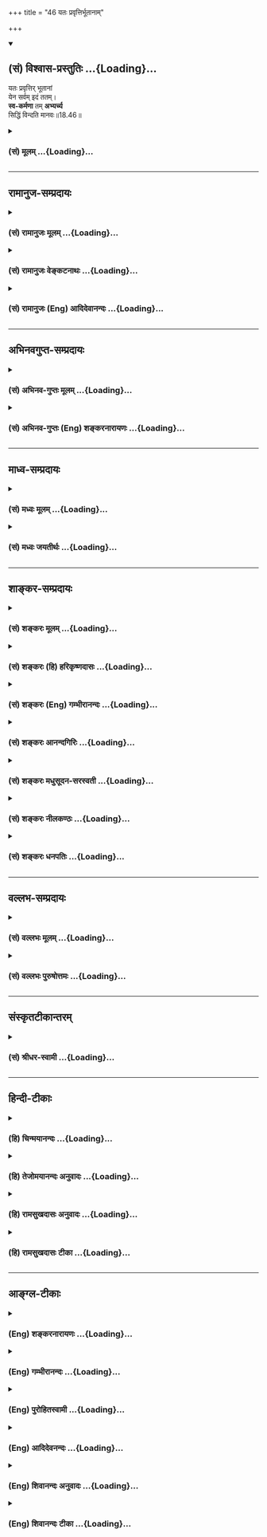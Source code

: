 +++
title = "46 यतः प्रवृत्तिर्भूतानाम्"

+++
<div class="js_include" newlevelforh1="2" title="(सं) विश्वास-प्रस्तुतिः" unfilled url="/purANam_vaiShNavam/mahAbhAratam/06-bhIShma-parva/03-bhagavad-gItA-parva/saMskRtam/vishvAsa-prastutiH/18_moxa-saMnyAsa-yogaH/46_yataH_pravRttirbh.md">
<details open><summary><h2>(सं) विश्वास-प्रस्तुतिः ...{Loading}...</h2></summary>

यतः प्रवृत्तिर् भूतानां  
येन सर्वम् इदं ततम्।  
**स्व-कर्मणा** तम् **अभ्यर्च्य**  
सिद्धिं विन्दति मानवः॥18.46॥
</details>
</div>
<div class="js_include collapsed" newlevelforh1="3" title="(सं) मूलम्" unfilled url="/purANam_vaiShNavam/mahAbhAratam/06-bhIShma-parva/03-bhagavad-gItA-parva/saMskRtam/mUlam/18_moxa-saMnyAsa-yogaH/46_yataH_pravRttirbh.md">
<details><summary><h3>(सं) मूलम् ...{Loading}...</h3></summary>

यतः प्रवृत्तिर्भूतानां येन सर्वमिदं ततम्।  
स्वकर्मणा तमभ्यर्च्य सिद्धिं विन्दति मानवः।।18.46।।
</details>
</div>


_________________
## रामानुज-सम्प्रदायः
<div class="js_include collapsed" newlevelforh1="3" title="(सं) रामानुजः मूलम्" unfilled url="/purANam_vaiShNavam/mahAbhAratam/06-bhIShma-parva/03-bhagavad-gItA-parva/saMskRtam/rAmAnujaH/mUlam/18_moxa-saMnyAsa-yogaH/46_yataH_pravRttirbh.md">
<details><summary><h3>(सं) रामानुजः मूलम् ...{Loading}...</h3></summary>

।।18.46।।**यतो भूतानाम्** उत्पत्त्यादिका प्रवृत्तिः; **येन च सर्वम् इदं
ततं स्वकर्मणां तं** माम् इन्द्राद्यन्तरात्मतयावस्थितम् **अभ्यर्च्य**
मत्प्रसादात् मत्प्राप्तिरूपां **सिद्धिं विन्दति मानवः। मत्त एव सर्वम्
उत्पद्यते; मया च सर्वम् इदम् ततम् इति पूर्वम् एव उक्तम् -- अहं
कृत्स्नस्य जगतः प्रभवः प्रलयस्तथा।। मत्तः परतर नान्यत्किञ्चिदस्ति धनंजय।
(गीता 7।67)मया ततमिदं सर्वं जगदव्यक्तमूर्तिना। (गीता 9।4)मयाध्यक्षेण
प्रकृतिः सूयते सचराचरम्।। (गीता 9।10)अहं सर्वस्य प्रभवो मत्तः सर्वं
प्रवर्तते। (गीता 10।8) इत्यादिषु।**

</details>
</div>
<div class="js_include collapsed" newlevelforh1="3" title="(सं) रामानुजः वेङ्कटनाथः" unfilled url="/purANam_vaiShNavam/mahAbhAratam/06-bhIShma-parva/03-bhagavad-gItA-parva/saMskRtam/rAmAnujaH/venkaTanAthaH/18_moxa-saMnyAsa-yogaH/46_yataH_pravRttirbh.md">
<details><summary><h3>(सं) रामानुजः वेङ्कटनाथः ...{Loading}...</h3></summary>

  
  
।।18.46।। सर्वकारणभूतः सर्वान्तर्यामी परमात्मा
स्वसृज्यत्वशरीरभूतेन्द्रादिवाचकैः शब्दैराम्नायत इति
तत्समाराधनत्वात्संसिद्धिसाधनत्वं वर्णाश्रमधर्माणामुपपन्नमित्युच्यतेयतः
प्रवृत्तिः इति श्लोकेन। प्रवृत्तिशब्दस्यात्र
चेष्टामात्रपरत्वव्युदासायाऽऽहउत्पत्त्यादिकेति।
चेतनाचेतनवाचिभूतशब्दसमन्वितः प्रवृत्तिशब्दोऽत्र
विशेषकाभावात्सर्वविधव्यापारसङ्ग्राहक इति भावः। सर्वविधकारणत्वोपयुक्त
आकार उच्यतेयेन सर्वमिदं ततम् इति। ततं नियन्तृत्वेनेति हृदयम्। तम् इति
परोक्षतया निर्दिष्टःकथं मामिति व्याख्यायते इति शङ्कायांयतः इत्यनुवादस्य
प्राप्त्यर्थं पुरोवादं स्मारयति -- मत्त एवेति।
कारणत्वसर्वाधिकत्वसर्वव्यापित्वसर्वनियन्तृत्वादिषु यथासम्भवं वचनानि
योज्यानि।  
  

</details>
</div>
<div class="js_include collapsed" newlevelforh1="3" title="(सं) रामानुजः (Eng) आदिदेवानन्दः" unfilled url="/purANam_vaiShNavam/mahAbhAratam/06-bhIShma-parva/03-bhagavad-gItA-parva/saMskRtam/rAmAnujaH/english/AdidevAnandaH/18_moxa-saMnyAsa-yogaH/46_yataH_pravRttirbh.md">
<details><summary><h3>(सं) रामानुजः (Eng) आदिदेवानन्दः ...{Loading}...</h3></summary>

18.46 He from whom arise all activities as origination of all beings and
by whom all this is pervaded, by worshipping Him, i.e., Myself, who
abide in Indra and other divinites as the Inner Ruler, man attains
perfection, consisting in the attainment of Myself by My grace. It has
been told before that everything originates from Me and all this is
pervaded by Me, in texts like the following: 'I am the origin and
dissolution of the whole universe' (7.6), 'There is nothing higher than
Myself, O Arjuna' (7.7), 'This entire universe is pervaded by Me in an
unmanifest form' (9.4), 'Under My supervision, the Prakrti gives birth
to all mobile and immobile entities' (9.10) and 'I am the origin of all;
from Me proceed everything' (10.8).

</details>
</div>


_________________
## अभिनवगुप्त-सम्प्रदायः
<div class="js_include collapsed" newlevelforh1="3" title="(सं) अभिनव-गुप्तः मूलम्" unfilled url="/purANam_vaiShNavam/mahAbhAratam/06-bhIShma-parva/03-bhagavad-gItA-parva/saMskRtam/abhinava-guptaH/mUlam/18_moxa-saMnyAsa-yogaH/46_yataH_pravRttirbh.md">
<details><summary><h3>(सं) अभिनव-गुप्तः मूलम् ...{Loading}...</h3></summary>

।।18.41 -- 18.60।। एवमियता षण्णां प्रत्येकं त्रिस्वरूपत्वं धृत्यादीनां च
प्रतिपादितम्। तन्मध्यात् सात्त्विके राशौ वर्तमानो दैवीं संपदं प्राप्त इह
ज्ञाने योग्यः; त्वं च तथाविधः इत्यर्जुनः प्रोत्साहितः। अधुना तु इदमुच्यते
-- यदि तावदनया ज्ञानबुद्ध्या कर्मणि भवान् प्रवर्तते तदा
स्वधर्मप्रवृत्त्या विज्ञानपूततया च न कर्मसंबन्धस्तव। अथैतन्नानुमन्यसे;
तदवश्यं तव प्रवृत्त्या तावत् भाव्यम् जातेरेव तथाभावे स्थितत्वात्। यतः
सर्वः स्वभावनियतः +++(S;;N स्वस्वभावनियतः )+++ कुतश्चिद्दोषात्
तिरोहिततत्स्वभावः +++(S;;N -- हिततत्तत्स्वभावः )+++ कंचित्कालं भूत्वापि;
तत्तिरोधायकविगमे स्वभावं व्यक्त्यापन्नं लभत एव। तथाहि एवंविधो वर्णनां
स्वभावः। एवमवश्यंभाविन्यां प्रवृत्तौ ततः फलविभागिता भवेत्।। तदाह --
ब्राह्मणेत्यादि अवशोऽपि तत् इत्यन्तम्। ब्राह्मणादीनां
कर्मप्रविभागनिरूपणस्य स्वभावोऽश्यं नातिक्रामति,+++(S; ; N omit न and read
अतिक्रामति )+++ इति क्षत्रियस्वभावस्य भवतोऽनिच्छतोऽपि प्रकृतिः स्वभावाख्या
नियोक्तृताम् अव्यभिचारेण भजते। केवलं तया नियुक्तस्य पुण्यपापसंबन्धः। अतः
मदभिहितविज्ञानप्रमाणपुरःसरीकारेण कर्माण्यनुतिष्ठ। तथा सति बन्धो
निवर्त्स्यति। इत्यस्यार्थस्य परिकरघटनतात्पर्यं +++(S; ; N -- करबन्धघटन --
)+++ महावाक्यार्थस्य। अवान्तरवाक्यानां स्पष्टा ( ष्टोऽ ) र्थः। समासेन +++(S
omits समासेन )+++ ( श्लो. 50 ) संक्षेपेण। ज्ञानस्य; प्रागुक्तस्य। निष्ठां (
ष्ठा ) वाग्जालपरिहारेण निश्चितामाह। बुद्ध्या विशुद्धया इत्यादि सर्वमेतत्
व्याख्यातप्रायमिति न पुनरायस्यते,+++(N -- रारभ्यते )+++।

</details>
</div>
<div class="js_include collapsed" newlevelforh1="3" title="(सं) अभिनव-गुप्तः (Eng) शङ्करनारायणः" unfilled url="/purANam_vaiShNavam/mahAbhAratam/06-bhIShma-parva/03-bhagavad-gItA-parva/saMskRtam/abhinava-guptaH/english/shankaranArAyaNaH/18_moxa-saMnyAsa-yogaH/46_yataH_pravRttirbh.md">
<details><summary><h3>(सं) अभिनव-गुप्तः (Eng) शङ्करनारायणः ...{Loading}...</h3></summary>

18.46 See Comment under 18.60

</details>
</div>


_________________
## माध्व-सम्प्रदायः
<div class="js_include collapsed" newlevelforh1="3" title="(सं) मध्वः मूलम्" unfilled url="/purANam_vaiShNavam/mahAbhAratam/06-bhIShma-parva/03-bhagavad-gItA-parva/saMskRtam/madhvaH/mUlam/18_moxa-saMnyAsa-yogaH/46_yataH_pravRttirbh.md">
<details><summary><h3>(सं) मध्वः मूलम् ...{Loading}...</h3></summary>

।।18.46।। Sri Madhvacharya did not comment on this sloka.,

</details>
</div>
<div class="js_include collapsed" newlevelforh1="3" title="(सं) मध्वः जयतीर्थः" unfilled url="/purANam_vaiShNavam/mahAbhAratam/06-bhIShma-parva/03-bhagavad-gItA-parva/saMskRtam/madhvaH/jayatIrthaH/18_moxa-saMnyAsa-yogaH/46_yataH_pravRttirbh.md">
<details><summary><h3>(सं) मध्वः जयतीर्थः ...{Loading}...</h3></summary>

।।18.46।। Sri Jayatirtha did not comment on this sloka.  
  

</details>
</div>


_________________
## शाङ्कर-सम्प्रदायः
<div class="js_include collapsed" newlevelforh1="3" title="(सं) शङ्करः मूलम्" unfilled url="/purANam_vaiShNavam/mahAbhAratam/06-bhIShma-parva/03-bhagavad-gItA-parva/saMskRtam/shankaraH/mUlam/18_moxa-saMnyAsa-yogaH/46_yataH_pravRttirbh.md">
<details><summary><h3>(सं) शङ्करः मूलम् ...{Loading}...</h3></summary>

।।18.46।। --,**यतः** यस्मात् **प्रवृत्तिः** उत्पत्तिः चेष्टा वा यस्मात्
अन्तर्यामिणः ईश्वरात् **भूतानां** प्राणिनां स्यात्; **येन** ईश्वरेण
**सर्वम् इदं ततं** जगत् व्याप्तम् **स्वकर्मणा** पूर्वोक्तेन प्रतिवर्णं
**तम्** ईश्वरम् **अभ्यर्च्य** पूजयित्वा आराध्य केवलं
ज्ञाननिष्ठायोग्यतालक्षणां **सिद्धिं विन्दति** **मानवः** मनुष्यः।। यतः
एवम्; अतः --,

</details>
</div>
<div class="js_include collapsed" newlevelforh1="3" title="(सं) शङ्करः (हि) हरिकृष्णदासः" unfilled url="/purANam_vaiShNavam/mahAbhAratam/06-bhIShma-parva/03-bhagavad-gItA-parva/saMskRtam/shankaraH/hindI/harikRShNadAsaH/18_moxa-saMnyAsa-yogaH/46_yataH_pravRttirbh.md">
<details><summary><h3>(सं) शङ्करः (हि) हरिकृष्णदासः ...{Loading}...</h3></summary>

।।18.46।। जिस अन्तर्यामी ईश्वरसे समस्त प्राणियोंकी प्रवृत्ति यानी
उत्पत्ति या चेष्टा होती है और जिस ईश्वरसे यह सारा जगत् व्याप्त है; उस
ईश्वरको प्रत्येक वर्णके लिये पहले बतलाये हुए अपने कर्मोंद्वारा पूजकर --
उसकी आराधना करके मनुष्य केवल ज्ञाननिष्ठाकी योग्यतारूप सिद्धि प्राप्त कर
लेता है।

</details>
</div>
<div class="js_include collapsed" newlevelforh1="3" title="(सं) शङ्करः (Eng) गम्भीरानन्दः" unfilled url="/purANam_vaiShNavam/mahAbhAratam/06-bhIShma-parva/03-bhagavad-gItA-parva/saMskRtam/shankaraH/english/gambhIrAnandaH/18_moxa-saMnyAsa-yogaH/46_yataH_pravRttirbh.md">
<details><summary><h3>(सं) शङ्करः (Eng) गम्भीरानन्दः ...{Loading}...</h3></summary>

18.46 Manavah, a human being; vindati, achieves; siddhim, success,
merely in the form of the ability for steadfastness in Knowledge;
abhyarcya, by adoring, worshipping; svakarmana, with his own duties
stated above, as allotted to each caste; tam, Him, God; yatah, from
whom, from which God; comes pravrttih, origin,-or, from which internal
Ruler comes the activities; ;bhutanam, of creatures, of living beings;
and yena, by whom, by which God; is tatam, pervaded; sarvam, all; idam,
this world. Since this is so, therefore,

</details>
</div>
<div class="js_include collapsed" newlevelforh1="3" title="(सं) शङ्करः आनन्दगिरिः" unfilled url="/purANam_vaiShNavam/mahAbhAratam/06-bhIShma-parva/03-bhagavad-gItA-parva/saMskRtam/shankaraH/AnandagiriH/18_moxa-saMnyAsa-yogaH/46_yataH_pravRttirbh.md">
<details><summary><h3>(सं) शङ्करः आनन्दगिरिः ...{Loading}...</h3></summary>

।।18.46।। तमेव प्रकारं स्फुटयति -- **यत इति।** यतःशब्दार्थं
यस्मादित्युक्तं व्यक्तीकरोति -- **यस्मादिति।**
प्राणिनामुत्पत्तिर्यस्मादीश्वरात्तेषां चेष्टा च यस्मादन्तर्यामिणो येन च
सर्वं व्याप्तं मृदेव घटादिकार्यस्य कारणातिरिक्तस्वरूपाभावात्तं
स्वकर्मणाभ्यर्च्य मानवः संसिद्धिं विन्दतीति संबन्धः। नहि ब्राह्मणादीनां
यथोक्तधर्मनिष्ठया साक्षान्मोक्षो लभ्यते तस्य ज्ञानैकलभ्यत्वात्किंतु
तन्निष्ठानां शुद्धबुद्धीनां
कर्म,सुफलमपश्यतामीश्वरप्रसादासादितविवेकवैराग्यवतां संन्यासिनां
ज्ञाननिष्ठयोग्यतावतां ज्ञानप्राप्त्या मुक्तिरित्यभिप्रेत्याह --
**केवलमिति।**

</details>
</div>
<div class="js_include collapsed" newlevelforh1="3" title="(सं) शङ्करः मधुसूदन-सरस्वती" unfilled url="/purANam_vaiShNavam/mahAbhAratam/06-bhIShma-parva/03-bhagavad-gItA-parva/saMskRtam/shankaraH/madhusUdana-sarasvatI/18_moxa-saMnyAsa-yogaH/46_yataH_pravRttirbh.md">
<details><summary><h3>(सं) शङ्करः मधुसूदन-सरस्वती ...{Loading}...</h3></summary>

।।18.46।। यत इति। यतो
मायोपाधिकचैतन्यानन्दघनात्सर्वज्ञात्सर्वशक्तेरीश्वरादुपादानान्निमित्ताच्च
सर्वान्तर्यामिणः प्रवृत्तिरुत्पत्तिर्मायामयी स्वाप्नरथादीनामिव भूतानां
भवनधर्मणामाकाशादीनां येन चैकेन सद्रूपेण स्फुरणरूपेण च सर्वमिदं दृश्यजातं
त्रिष्वपि कालेषु ततं व्याप्तं स्वात्मन्येवान्तर्भावितं
कल्पितस्याधिष्ठानानतिरेकात्। तथाच श्रुतिःयतो वा इमानि भूतानि जायन्ते;
येन जातानि जीवन्ति; यत्प्रयन्त्यभिसंविशन्ति; तद्विजिज्ञासस्व
तद्ब्रह्मेति। अत्र यत इति प्रकृतौ पञ्चमी। यतो येनेति चैकत्वं विवक्षितम्।
आनन्दो ब्रह्मेति व्यजानात्; आनन्दाद्ध्येव खल्विमानि भूतानि जायन्ते इति
च। तस्य निर्णयवाक्यंमायां तु प्रकृतिं विद्यान्मायिनं तु महेश्वरम्
इत्यादि श्रुत्यन्तराच्च मायोपाधिलाभः। यः सर्वज्ञः सर्ववित् इत्यादि
श्रुत्यन्तरात्सर्वज्ञत्वादिलाभः। एवं श्रौत एवायमर्थो भगवता प्रकाशितः। यतः
प्रवृत्तिर्भूतानां येन सर्वमिदं ततम् इति तमन्तर्यामिणं भगवन्तं स्वकर्मणा
प्रतिवर्णाश्रमं विहितेनाभ्यर्च्य तोषयित्वा
तत्प्रसादादैकात्म्यज्ञाननिष्ठायोग्यतालक्षणां सिद्धिमन्तःकरणशुद्धिं
विन्दति मानवो; देवादिस्तूपासनामात्रेणेति भावः।

</details>
</div>
<div class="js_include collapsed" newlevelforh1="3" title="(सं) शङ्करः नीलकण्ठः" unfilled url="/purANam_vaiShNavam/mahAbhAratam/06-bhIShma-parva/03-bhagavad-gItA-parva/saMskRtam/shankaraH/nIlakaNThaH/18_moxa-saMnyAsa-yogaH/46_yataH_pravRttirbh.md">
<details><summary><h3>(सं) शङ्करः नीलकण्ठः ...{Loading}...</h3></summary>

।।18.46।। तमेव प्रकारमाह -- **यत इति।** प्रवृत्तिः कायवाङ्मनोनिर्वर्त्या
चेष्टा। यतो हेतोरन्तर्यामिणः। येन वागभ्युद्यते इत्यादिश्रुतेः। येन इदं
सर्वं दृश्यं ततं व्याप्तं उपादानत्वात्। स्वकर्मणा तमभ्यर्च्य संतर्प्य
सिद्धिं मोक्षं विन्दति लभते मानवः। मनुष्याधिकारिकत्वाच्छास्त्रस्य।
परमेश्वरे नित्यकर्मणामर्पणमेव मोक्षद्वारमित्यर्थः।

</details>
</div>
<div class="js_include collapsed" newlevelforh1="3" title="(सं) शङ्करः धनपतिः" unfilled url="/purANam_vaiShNavam/mahAbhAratam/06-bhIShma-parva/03-bhagavad-gItA-parva/saMskRtam/shankaraH/dhanapatiH/18_moxa-saMnyAsa-yogaH/46_yataH_pravRttirbh.md">
<details><summary><h3>(सं) शङ्करः धनपतिः ...{Loading}...</h3></summary>

।।18.46।। तमेव प्रकारं दर्शयति -- यतः यस्मात् जगज्जनकादन्तर्यामिणो
भूतानां। प्रवृत्तिरुत्पत्तिश्चेष्टा वा स्यात्। येनेश्वरेण सर्वं
कृत्स्त्रमिदं ततं व्याप्तं कार्यस्य कारणसत्तातिरिक्तसत्ताकत्वाभावात्। तं
परमात्मानं स्वकर्मणा प्रतिवर्ण पूर्वोक्तेन अभ्यर्च्य सभ्यक् पूजयित्वा
आराध्य मानवोऽधिकृतो मनुष्यः सिद्धिं केवलज्ञाननिष्ठायोग्यतालक्षणां
विन्दति लभते।

</details>
</div>


_________________
## वल्लभ-सम्प्रदायः
<div class="js_include collapsed" newlevelforh1="3" title="(सं) वल्लभः मूलम्" unfilled url="/purANam_vaiShNavam/mahAbhAratam/06-bhIShma-parva/03-bhagavad-gItA-parva/saMskRtam/vallabhaH/mUlam/18_moxa-saMnyAsa-yogaH/46_yataH_pravRttirbh.md">
<details><summary><h3>(सं) वल्लभः मूलम् ...{Loading}...</h3></summary>

।।18.46।। तत्प्रकारमाह सार्द्धेन -- स्वकर्मेति। स्पष्टम्। यतः प्रवृत्तिः
प्रसृता पुराणी \[15।4\] ब्रह्मणा येनाक्षरेण भगवत्स्वरूपेणेदं ततं
तमेवाभ्यर्च्य; न तु देवान्तरं; तदा सिद्धिं मुक्तिं प्राप्नोति
स्वकर्मणेति द्रढयति।

</details>
</div>
<div class="js_include collapsed" newlevelforh1="3" title="(सं) वल्लभः पुरुषोत्तमः" unfilled url="/purANam_vaiShNavam/mahAbhAratam/06-bhIShma-parva/03-bhagavad-gItA-parva/saMskRtam/vallabhaH/puruShottamaH/18_moxa-saMnyAsa-yogaH/46_yataH_pravRttirbh.md">
<details><summary><h3>(सं) वल्लभः पुरुषोत्तमः ...{Loading}...</h3></summary>

  
  
।।18.46।। तं प्रकारमेवाऽऽह -- यत इति। यतो भगवतः भूतानां प्राणिनां
प्रवृत्तिरुत्पत्तिर्भवति; सर्वकर्मसु वा यतः प्रवृत्तिः प्रकर्षेण
वर्तनमनुसरणं भवति; येन कारणरूपेण इदं सर्वं विश्वं ततं व्याप्तं; तं
भगवन्तं स्वकर्मणा आत्मकर्मणा भक्त्या अभ्यच्य सम्पूज्य मानवः मनोर्जातो
मनुष्यः सद्धर्मरूपः सिद्धिं विन्दति लभत इत्यर्थः।  
  

</details>
</div>


_________________
## संस्कृतटीकान्तरम्
<div class="js_include collapsed" newlevelforh1="3" title="(सं) श्रीधर-स्वामी" unfilled url="/purANam_vaiShNavam/mahAbhAratam/06-bhIShma-parva/03-bhagavad-gItA-parva/saMskRtam/shrIdhara-svAmI/18_moxa-saMnyAsa-yogaH/46_yataH_pravRttirbh.md">
<details><summary><h3>(सं) श्रीधर-स्वामी ...{Loading}...</h3></summary>

।।18.46।। तमेवाह **-- यत इति।** यतोऽन्तर्यामिणः परमेश्वराद्भूतानां
प्राणिनां प्रवृत्तिश्चेष्टा भवति। येन च कारणात्मना सर्वमिदं विश्वं ततं
व्याप्तं तमीश्वरं स्वकर्मणाऽभ्यर्च्य पूजयित्वा सिद्धिं लभते मनुष्यः।

</details>
</div>


_________________
## हिन्दी-टीकाः
<div class="js_include collapsed" newlevelforh1="3" title="(हि) चिन्मयानन्दः" unfilled url="/purANam_vaiShNavam/mahAbhAratam/06-bhIShma-parva/03-bhagavad-gItA-parva/hindI/chinmayAnandaH/18_moxa-saMnyAsa-yogaH/46_yataH_pravRttirbh.md">
<details><summary><h3>(हि) चिन्मयानन्दः ...{Loading}...</h3></summary>

।।18.46।। जब मनुष्य अपने स्वभाव (वर्ण) तथा स्वधर्म (आश्रम; जैसे
ब्रह्मचर्य; गृहस्थ आदि) के अनुसार कर्म करता है तब उसकी पूर्वार्जित
वासनाओं का क्षय होता जाता है। यह वासना निवृत्ति तथा इसके फलस्वरूप
प्राप्त होने वाली चित्त की शुद्धि और शान्ति तभी संभव होती है; जब मनुष्य
अपने अहंकार को त्यागकर ईश्वरार्पण की भावना से कर्म करना सीख लेता
है। लौकिक कर्तव्यों में यह नियम देखा जाता है कि जिस स्रोत से हमें कार्य
करने की शक्ति और फल प्राप्ति होती है; उसके प्रीत्यर्थ कर्म करना हमारा
कर्तव्य समझा जाता है। उदाहरणार्थ; सरकारी नौकरी करने वालों का कर्तव्य
होता है कि अपने पद का कार्यभार सम्भालते हुए सरकार के लिए कार्य करें;
क्योंकि सरकार ही उन्हें कार्य करने का अधिकार और वेतन प्रदान करती है। यदि
कोई मनुष्य उस सरकार की शक्ति को विस्मृत कर अपने अधिकार का उपयोग
स्वार्थसिद्धि में करता है; तो वह कर्म उसके लिए बन्धन कारक बन जाता है।
इसके विपरीत अर्पण की भावना से कार्य करने पर बन्धन तो होते ही नहीं; अपितु
उनकी पदोन्नति भी होती है। इसी प्रकार; हमको उस परमेश्वर का स्मरण करते हुए
अपने कर्म करने चाहिए; जिससे हमें इन्द्रियाँ; मन आदि उपाधियों तथा उनकी
क्षमताओं का प्राप्ति हुई है। हमारा कर्तव्य पालन ही ईश्वर की पूजा हो। इस
श्लोक में भगवान् श्रीकृष्ण का यही उपदेश है कि सभी वर्णाश्रमों के
मनुष्यों को अपने कर्तव्यों के पालन द्वारा जगत्कारण परमात्मा का पूजन करना
चाहिए। ईश्वरार्पण की भावना से कार्य करने में अहंकार सर्वथा लुप्त हो जाता
है। अहंकार के अभाव में पूर्वार्जित वासनाओं का क्षय होता है और नवीन
बन्धनकारक वासनाएं उत्पन्न नहीं होती। इस प्रकार; कर्म के नियमानुसार लौकिक
फल की प्राप्ति तो होती ही है; किन्तु उसके अतिरिक्त चित्त की शुद्धि भी
प्राप्त होती है। जिसका अन्तकरण शुद्ध होता है; वही पुरुष परमात्मस्वरूप की
अनुभूति को प्राप्त हो सकता है। यही वास्तविक सिद्धि है। इस प्रकार हम देखते
हैं कि अपने कर्म के पालन में पूजन की भावना आ जाने पर हमारा कार्यक्षेत्र
ही मन्दिर या तीर्थस्थान बन सकता है। स्वकर्म पालन में ही सिद्धि प्राप्त हो
सकती है इसलिए

</details>
</div>
<div class="js_include collapsed" newlevelforh1="3" title="(हि) तेजोमयानन्दः अनुवादः" unfilled url="/purANam_vaiShNavam/mahAbhAratam/06-bhIShma-parva/03-bhagavad-gItA-parva/hindI/tejomayAnandaH/anuvAdaH/18_moxa-saMnyAsa-yogaH/46_yataH_pravRttirbh.md">
<details><summary><h3>(हि) तेजोमयानन्दः अनुवादः ...{Loading}...</h3></summary>

।।18.46।। जिस (परमात्मा) से भूतमात्र की प्रवृत्ति अर्थात् उत्पत्ति हुई
है और जिससे यह सम्पूर्ण जगत् व्याप्त है, उस (परमात्मा) की स्वकर्म द्वारा
पूजा करके मनुष्य सिद्धि को प्राप्त होता है।।

</details>
</div>
<div class="js_include collapsed" newlevelforh1="3" title="(हि) रामसुखदासः अनुवादः" unfilled url="/purANam_vaiShNavam/mahAbhAratam/06-bhIShma-parva/03-bhagavad-gItA-parva/hindI/rAmasukhadAsaH/anuvAdaH/18_moxa-saMnyAsa-yogaH/46_yataH_pravRttirbh.md">
<details><summary><h3>(हि) रामसुखदासः अनुवादः ...{Loading}...</h3></summary>

।।18.46।। जिस परमात्मासे सम्पूर्ण प्राणियोंकी उत्पत्ति होती है और जिससे
यह सम्पूर्ण संसार व्याप्त है, उस परमात्माका अपने कर्मके द्वारा पूजन करके
मनुष्य सिद्धिको प्राप्त हो जाता है।

</details>
</div>
<div class="js_include collapsed" newlevelforh1="3" title="(हि) रामसुखदासः टीका" unfilled url="/purANam_vaiShNavam/mahAbhAratam/06-bhIShma-parva/03-bhagavad-gItA-parva/hindI/rAmasukhadAsaH/TIkA/18_moxa-saMnyAsa-yogaH/46_yataH_pravRttirbh.md">
<details><summary><h3>(हि) रामसुखदासः टीका ...{Loading}...</h3></summary>

।।18.46।।***व्याख्या --***  **यतः प्रवृत्तिर्भूतानां येन सर्वमिदं ततम्
--** जिस परमात्मासे संसार पैदा हुआ है; जिससे सम्पूर्ण संसारका संचालन
होता है; जो सबका उत्पादक; आधार और प्रकाशक है और जो सबमें परिपूर्ण है
अर्थात् जो परमात्मा अनन्त ब्रह्माण्डोंकी उत्पत्तिसे पहले भी था; जो अनन्त
ब्रह्माण्डोंके लीन होनेपर भी रहेगा और अनन्त ब्रह्माण्डोंके रहते हुए भी
जो रहता है तथा जो अनन्त ब्रह्माण्डोंमें व्याप्त है; उसी परमात्माका
अपनेअपने स्वभावज (वर्णोचित स्वाभाविक) कर्मोंके द्वारा पूजन करना
चाहिये।  
  
**स्वकर्मणा तमभ्यर्च्य --** मनुस्मृतिमें ब्राह्मणोंके लिये छः कर्म बताये
गये हैं -- स्वयं पढ़ना और दूसरोंको पढ़ाना; स्वयं यज्ञ करना और दूसरोंसे
यज्ञ कराना तथा स्वयं दान लेना और दूसरोंको दान देना **(टिप्पणी प₀
938.1)** (इनमें पढ़ाना; यज्ञ कराना और दान लेना -- ये तीन कर्म जीविकाके
हैं और पढ़ना; यज्ञ करना और दान देना -- ये तीन कर्तव्यकर्म हैं)।
उपर्युक्त शास्त्रनियत छः कर्म और शमदम आदि नौ स्वभावज कर्म तथा इनके
अतिरिक्त खानापीना; उठनाबैठना आदि जितने भी कर्म हैं; उन कर्मोंके द्वारा
ब्राह्मण चारों वर्णोंमें व्याप्त परमात्माका पूजन करें। तात्पर्य है कि
परमात्माकी आज्ञासे; उनकी प्रसन्नताके लिये ही भगवद्बुद्धिसे
निष्कामभावपूर्वक सबकी सेवा करें।  
  
ऐसे ही क्षत्रियोंके लिये पाँच कर्म बताये गये हैं -- प्रजाकी रक्षा करना;
दान देना; यज्ञ करना; अध्ययन करना और विषयोंमें आसक्त न होना **(टिप्पणी प₀
938.2)**। इन पाँच कर्मों तथा शौर्य; तेज आदि सात स्वभावज कर्मोंके द्वारा
और खानापीना आदि सभी कर्मोंके द्वारा क्षत्रिय सर्वत्र व्यापक परमात्माका
पूजन करें।  
  
वैश्य यज्ञ करना; अध्ययन करना; दान देना और ब्याज लेना तथा कृषि; गौरक्ष्य
और वाणिज्य **(टिप्पणी प₀ 939.1)** -- इन शास्त्रनियत और स्वभावज कर्मोंके
द्वारा और शूद्र शास्त्रविहित तथा स्वभावज कर्म सेवा **(टिप्पणी प₀
939.2)** के द्वारा सर्वत्र व्यापक परमात्माका पूजन करें अर्थात् अपने
शास्त्रविहित; स्वभावज और खानापीना; सोनाजागना आदि सभी कर्मोंके द्वारा
भगवान्की आज्ञासे; भगवान्की प्रसन्नताके लिये भगवद्बुद्धिसे
निष्कामभावपूर्वक सबकी सेवा करें।  
  
शास्त्रोंमें मनुष्यके लिये अपने वर्ण और आश्रमके अनुसार जोजो कर्तव्यकर्म
बताये गये हैं; वे सब संसाररूप परमात्माकी पूजाके लिये ही हैं। अगर साधक
अपने कर्मोंके द्वारा भावसे उस परमात्माका पूजन करता है; तो उसकी मात्र
क्रियाएँ परमात्माकी पूजा हो जाती है। जैसे; पितामह भीष्मने (अर्जुनके साथ
युद्ध करते हुए) अर्जुनके सारथि बने हुए भगवान्की अपने युद्धरूप कर्मके
द्वारा (बाणोंसे) पूजा की। भीष्मके बाणोंसे भगवान्का कवच टूट गया; जिससे
भगवान्के शरीरमें घाव हो गये और हाथकी अंगुलियोंमें छोटेछोटे बाण लगनेसे
अंगुलियोंसे लगाम पकड़ना कठिन हो गया। ऐसी पूजा करके अन्तसमयमें शरशय्यापर
पड़े हुए पितामह भीष्म अपने बाणोंद्वारा पूजित भगवान्का ध्यान करते हैं --
युद्धमें मेरे तीखे बाणोंसे जिनका कवच टूट गया है; जिनकी त्वचा विच्छिन्न
हो गयी है; परिश्रमके कारण जिनके मुखपर स्वेदकण सुशोभित हो रहे हैं;
घोड़ोंकी टापोंसे उड़ी हुई रज जिनकी सुन्दर अलकावलिमें लगी हुई है; इस
प्रकार बाणोंसे अलंकृत भगवान् कृष्णमें मेरे मनबुद्धि लग जायँ **(टिप्पणी
प₀ 939.3)**। ,लौकिक और पारमार्थिक कर्मोंके द्वारा उस परमात्माका पूजन तो
करना चाहिये; पर उन कर्मोंमें और उनको करनेके करणोंउपकरणोंमें ममता नहीं
रखनी चाहिये। कारण कि जिन वस्तुओं; क्रियाओँ आदिमें ममता हो जाती है; वे
सभी चीजें अपवित्र हो जानेसे **(टिप्पणी प₀ 939.4)** पूजासामग्री नहीं
रहतीं (अपवित्र फल; फूर आदि भगवान्पर नहीं चढ़ते)। इसलिये मेरे पास जो कुछ
है; वह सब उस सर्वव्यापक परमात्माका ही है;,मुझे तो केवल निमित्त बनकर उनकी
दी हुई शक्तिसे उनका पूजन करना है -- इस भावसे जो कुछ किया जाय; वह सबकासब
परमात्माका पूजन हो जाता है। इसके विपरीत उन क्रियाओँ; वस्तुओँ आदिको
मनुष्य जितनी अपनी मान लेता है; उतनी ही वे (अपनी मानी हुई) क्रियाएँ;
वस्तुएँ (अपवित्र होनेसे) परमात्माके पूजनसे वञ्चित रह जाती हैं।**सिद्धिं
विन्दति मानवः --** सिद्धिको प्राप्त होनेका तात्पर्य है कि अपने कर्मोंसे
परमात्माका पूजन करनेवाला मनुष्य प्रकृतिके सम्बन्धसे रहित होकर स्वतः अपने
स्वरूपमें स्थित हो जाता है। स्वरूपमें स्थित होनेपर पहले जो परमात्माके
समर्पण किया था; उस संस्कारके कारण उसका प्रभुमें अनन्यप्रेम जाग्रत् हो
जाता है। फिर उसके लिये कुछ भी पाना बाकी नहीं रहता। यहाँ **मानवः** पदका
तात्पर्य केवल ब्राह्मण; क्षत्रिय; वैश्य; शूद्र और ब्रह्मचारी; गृहस्थ;
वानप्रस्थ; संन्यास -- इन वर्णों और आश्रमों आदिसे ही नहीं है; प्रत्युत
हिन्दू; मुसलमान; ईसाई; बौद्ध; पारसी; यहूदी आदि सभी जातियों और
सम्प्रदायोंसे है। किसी भी जाति; सम्प्रदाय आदिके कोई भी व्यक्ति क्यों न
हों; सबकेसब ही परमात्माके पूजनके अधिकारी हैं क्योंकि सभी परमात्माके अपने
हैं। जैसे घरमें स्वभाव आदिके भेदसे अनेक तरहके बालक होते हैं; पर उन सबकी
माँ एक ही होती है और उन बालकोंकी तरहतरहकी जितनी भी क्रियाएँ होती हैं; उन
सब क्रियाओंसे माँ प्रसन्न होती रहती है क्योंकि उन बालकोंमें माँका अपनापन
होता है। ऐसे ही भगवान्के सम्मुख हुए मनुष्योंकी सभी क्रियाओँको भगवान्
अपना पूजन मान लेते हैं और प्रसन्न होते हैं। इसी अध्यायके सत्तरवें
श्लोकमें भगवान्ने अर्जुनसे कहा है कि कोई भी मनुष्य हम दोनोंके संवादका
अध्ययन करेगा; उसके द्वारा मैं ज्ञानयज्ञसे पूजित हो जाऊँगा। इससे यह सिद्ध
होता है कि कोई गीताका पाठ करे; अध्ययन करे तो उसको भगवान् अपना पूजन मान
लेते हैं। ऐसे ही जो उत्पत्तिविनाशशील वस्तुओँसे विमुख होकर भगवान्के
सम्मुख हो जाता है; उसकी क्रियाओँको भगवान् अपना पूजन मान लेते हैं।  
  
**विशेष बात**  
  
कर्मयोगमें कर्मोंके द्वारा जडतासे असङ्गता होती है और भक्तियोगमें संसारसे
असङ्गतापूर्वक परमात्माके प्रति पूज्यभाव होनेसे परमात्माकी सम्मुखता रहती
है। कर्मयोगी तो अपने पास शरीर; इन्द्रियाँ; मन; बुद्धि आदि जो कुछ संसारका
जडअंश है; उसको स्वार्थ; अभिमान; कामनाका त्याग करके संसारकी सेवामें लगा
देता है। इससे अपनी मानी हुई चीजोंसे अपनापन छूटकर उनसे सर्वथा
सम्बन्धविच्छेद हो जाता है; और जो स्वतःस्वाभाविक असङ्गता है; वह प्रकट हो
जाती है। भक्त अपने वर्णोचित स्वाभाविक कर्मों और समयसमयपर किये गये
पारमार्थिक कर्मों(जप; ध्यान आदि) के द्वारा सम्पूर्ण संसारमें व्याप्त
परमात्माका पूजन करता है। इन दोनोंमें भावकी भिन्नता होनेसे इतना ही अन्तर
हुआ कि कर्मयोगीकी सम्पूर्ण क्रियाओंका प्रवाह सबको सुख पहुँचानेमें लग
जाता है; तो क्रियाओँको करनेका वेग मिटकर स्वयंमें असङ्गता आ जाती है और
भक्तकी सम्पूर्ण क्रियाएँ परमात्माकी पूजनसामग्री बन जानेसे जडतासे विमुखता
होकर भगवान्की सम्मुखता आ जाती है और प्रेम बढ़ जाता है। भक्त तो पहलेसे ही
भगवान्के सम्मुख होकर अपनेआपको भगवान्के अर्पित कर देता है।
स्वयंके,अनन्यतापूर्वक भगवान्के समर्पित हो जानेसे खानापीना; कामधंधा आदि
लौकिक और जप; ध्यान; सत्सङ्ग; स्वाध्याय आदि पारमार्थिक क्रियाएँ भी
भगवान्के अर्पण हो जाती हैं। उसकी लौकिकपारमार्थिक क्रियाओंमें केवल बाहरसे
भेद देखनेमें आता है परन्तु वास्तवमें कोई भेद नहीं रहता।  
  
कर्मयोगी और ज्ञानयोगी -- ये दोनों अन्तमें एक हो जाते हैं। जैसे; कर्मयोगी
कर्मोंके द्वारा जडताका त्याग करता है अर्थात् सेवाके द्वारा उसकी सभी
क्रियाएँ संसारके अर्पण हो जाती हैं और स्वयं असङ्ग हो जाता है और
ज्ञानयोगी विचारके द्वारा जडताका त्याग करता है अर्थात् विचारके द्वारा
उसकी सभी क्रियाएँ प्रकृतिके अर्पण हो जाती हैं और स्वयं असङ्ग हो जाता है।
तात्पर्य है कि दोनोंके अर्पण करनेके प्रकारमें अन्तर है; पर असङ्गतामें
दोनों एक हो जाते हैं **(टिप्पणी प₀ 940)**। इस असङ्गतामें कर्मयोगी और
ज्ञानयोगी -- दोनों स्वतन्त्र हो जाते हैं। उनके लिये किञ्चिन्मात्र भी
कर्मोंका बन्धन नहीं रहता। केवल कर्तव्यपालनके लिये ही कर्तव्यकर्म करनेसे
कर्मयोगीके सम्पूर्ण कर्म लीन हो जाते हैं (गीता 4। 23); और ज्ञानरूप
अग्निसे ज्ञानयोगीके सम्पूर्ण कर्म भस्म हो जाते हैं (गीता 4। 37)। परन्तु
इस स्वतन्त्रतामें भी जिसको संतोष नहीं होता अर्थात् स्वतन्त्रतासे जिसको
उपरति हो जाती है; उसमें भगवत्कृपासे प्रेम प्रकट हो सकता है। ,***सम्बन्ध
--***  स्वभावज (सहज) कर्मोंको निष्कामभावपूर्वक और पूजाबुद्धिसे करते हुए
उसमें कोई कमी रह भी जाय; तो भी उसमें साधकको हताश नहीं होना चाहिये --
इसको आगेके दो श्लोकोंमें बताते हैं।

</details>
</div>


_________________
## आङ्ग्ल-टीकाः
<div class="js_include collapsed" newlevelforh1="3" title="(Eng) शङ्करनारायणः" unfilled url="/purANam_vaiShNavam/mahAbhAratam/06-bhIShma-parva/03-bhagavad-gItA-parva/english/shankaranArAyaNaH/18_moxa-saMnyAsa-yogaH/46_yataH_pravRttirbh.md">
<details><summary><h3>(Eng) शङ्करनारायणः ...{Loading}...</h3></summary>

18.46. That, whence the activities of the beings arise; by which this
universe is pervaded-worshipping That by one's own prescribed action, a
man attains success.

</details>
</div>
<div class="js_include collapsed" newlevelforh1="3" title="(Eng) गम्भीरानन्दः" unfilled url="/purANam_vaiShNavam/mahAbhAratam/06-bhIShma-parva/03-bhagavad-gItA-parva/english/gambhIrAnandaH/18_moxa-saMnyAsa-yogaH/46_yataH_pravRttirbh.md">
<details><summary><h3>(Eng) गम्भीरानन्दः ...{Loading}...</h3></summary>

18.46 A human being achieves success by adoring through his own duties
Him from whom is the origin of creatures, and by whom is all this
pervaded.

</details>
</div>
<div class="js_include collapsed" newlevelforh1="3" title="(Eng) पुरोहितस्वामी" unfilled url="/purANam_vaiShNavam/mahAbhAratam/06-bhIShma-parva/03-bhagavad-gItA-parva/english/purohitasvAmI/18_moxa-saMnyAsa-yogaH/46_yataH_pravRttirbh.md">
<details><summary><h3>(Eng) पुरोहितस्वामी ...{Loading}...</h3></summary>

18.46 Man reaches perfection by dedicating his actions to God, Who is
the source of all being, and fills everything.

</details>
</div>
<div class="js_include collapsed" newlevelforh1="3" title="(Eng) आदिदेवनन्दः" unfilled url="/purANam_vaiShNavam/mahAbhAratam/06-bhIShma-parva/03-bhagavad-gItA-parva/english/AdidevanandaH/18_moxa-saMnyAsa-yogaH/46_yataH_pravRttirbh.md">
<details><summary><h3>(Eng) आदिदेवनन्दः ...{Loading}...</h3></summary>

18.46 He from whome arise the activity of all beings and by whom all
this is pervaded - by worshipping Him with his own duty man reaches
perfection.

</details>
</div>
<div class="js_include collapsed" newlevelforh1="3" title="(Eng) शिवानन्दः अनुवादः" unfilled url="/purANam_vaiShNavam/mahAbhAratam/06-bhIShma-parva/03-bhagavad-gItA-parva/english/shivAnandaH/anuvAdaH/18_moxa-saMnyAsa-yogaH/46_yataH_pravRttirbh.md">
<details><summary><h3>(Eng) शिवानन्दः अनुवादः ...{Loading}...</h3></summary>

18.46 He from Whom all the beings have evolved and by Whom all this is
pervaded worshipping Him with his own duty, man attains perfection.

</details>
</div>
<div class="js_include collapsed" newlevelforh1="3" title="(Eng) शिवानन्दः टीका" unfilled url="/purANam_vaiShNavam/mahAbhAratam/06-bhIShma-parva/03-bhagavad-gItA-parva/english/shivAnandaH/TIkA/18_moxa-saMnyAsa-yogaH/46_yataH_pravRttirbh.md">
<details><summary><h3>(Eng) शिवानन्दः टीका ...{Loading}...</h3></summary>

18.46 यतः from whom; प्रवृत्तिः (is) the evolution; भूतानाम् of beings;
येन by whom; सर्वम् all; इदम् this; ततम् is pervaded; स्वकर्मणा with his
own duty; तम् Him; अभ्यर्च्य worshipping; सिद्धिम् perfection; विन्दति
attains; मानवः man.Commentary The performance by a man of his own duty
is simply carrying into effect the intention of the Supreme from Whom
the whole of the creation emanates. When a man worships Him; the Supreme
Being; with the flowers of his action; then He is immensely pleased and
being thus gratified by such worship He confers on Him; as a boon;
dispassion and discrimination.Pravritti Evolution or activity it
proceeds from the Lord; the Antaryamin; the Inner Ruler.Bhutanam Beings
living creatures.Svakarmana With his own duty each according to his
caste as described above.Man attains perfection by worshipping the Lord
by performing his own duty; i.e.; he becomes alified for the dawn of
Selfknowledge (for Jnana Yoga).

</details>
</div>
